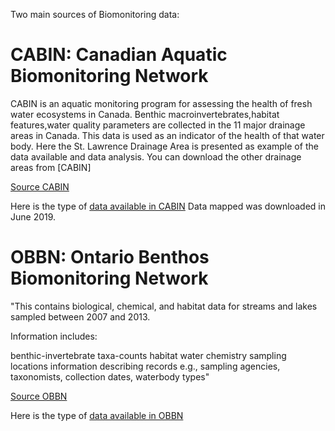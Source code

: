 Two main sources of Biomonitoring data: 

# CABIN: Canadian Aquatic Biomonitoring Network

CABIN is an aquatic monitoring program for assessing the health of fresh water ecosystems in Canada. Benthic macroinvertebrates,habitat features,water quality
parameters are collected in the 11 major drainage areas in Canada. This data is used as an indicator of the health of that water body.
Here the St. Lawrence Drainage Area is presented as example of the data available and data analysis. You can download the other drainage areas from [CABIN]

[Source CABIN]: https://open.canada.ca/data/en/dataset/13564ca4-e330-40a5-9521-bfb1be767147
[Source CABIN]

[data available in CABIN]: https://github.com/alminagorta/CanadaProject/blob/master/Benthic_Habitat_Data/CABIN%20Field%20Descriptions.pdf
Here is the type of [data available in CABIN]
Data mapped was downloaded in June 2019. 


# OBBN: Ontario Benthos Biomonitoring Network

"This contains biological, chemical, and habitat data for streams and lakes sampled between 2007 and 2013.

Information includes:

benthic-invertebrate taxa-counts
habitat
water chemistry
sampling locations
information describing records e.g., sampling agencies, taxonomists, collection dates, waterbody types"

[Source OBBN]: https://www.ontario.ca/data/ontario-benthos-biomonitoring-network
[Source OBBN]

[data available in OBBN]: https://github.com/alminagorta/CanadaProject/blob/master/Benthic_Habitat_Data/OBBN%20Field%20Descriptions.pdf
Here is the type of [data available in OBBN]
